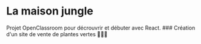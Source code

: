 # La maison jungle

Projet OpenClassroom pour décrouvrir et débuter avec React. ###
Création d'un site de vente de plantes vertes 🌵🎍🌷
